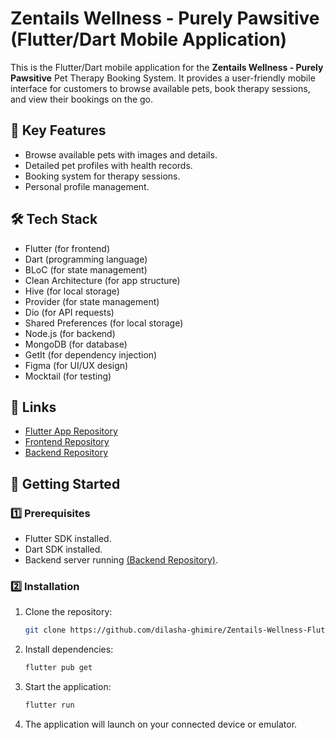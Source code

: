 # **Zentails Wellness - Purely Pawsitive (Flutter/Dart Mobile Application)**

This is the Flutter/Dart mobile application for the **Zentails Wellness - Purely Pawsitive** Pet Therapy Booking System. It provides a user-friendly mobile interface for customers to browse available pets, book therapy sessions, and view their bookings on the go.

## **📌 Key Features**

* Browse available pets with images and details.
* Detailed pet profiles with health records.
* Booking system for therapy sessions.
* Personal profile management.

## **🛠 Tech Stack**

* Flutter (for frontend)
* Dart (programming language)
* BLoC (for state management)
* Clean Architecture (for app structure)
* Hive (for local storage)
* Provider (for state management)
* Dio (for API requests)
* Shared Preferences (for local storage)
* Node.js (for backend)
* MongoDB (for database)
* GetIt (for dependency injection)
* Figma (for UI/UX design)
* Mocktail (for testing)

## **🔗 Links**
* [Flutter App Repository](<https://github.com/dilasha-ghimire/Zentails-Wellness-Flutter>)
* [Frontend Repository](<https://github.com/dilasha-ghimire/Zentails-Wellness-React>)
* [Backend Repository](<https://github.com/dilasha-ghimire/Zentails-Wellness-Server>)

## **🚀 Getting Started**

### **1️⃣ Prerequisites**

* Flutter SDK installed.
* Dart SDK installed.
* Backend server running [(Backend Repository)](https://github.com/dilasha-ghimire/Zentails-Wellness-Server).

### **2️⃣ Installation**

1.  Clone the repository:
    ```bash
    git clone https://github.com/dilasha-ghimire/Zentails-Wellness-Flutter.git
    ```
2.  Install dependencies:
    ```bash
    flutter pub get
    ```
3.  Start the application:
    ```bash
    flutter run
    ```
4.  The application will launch on your connected device or emulator.
